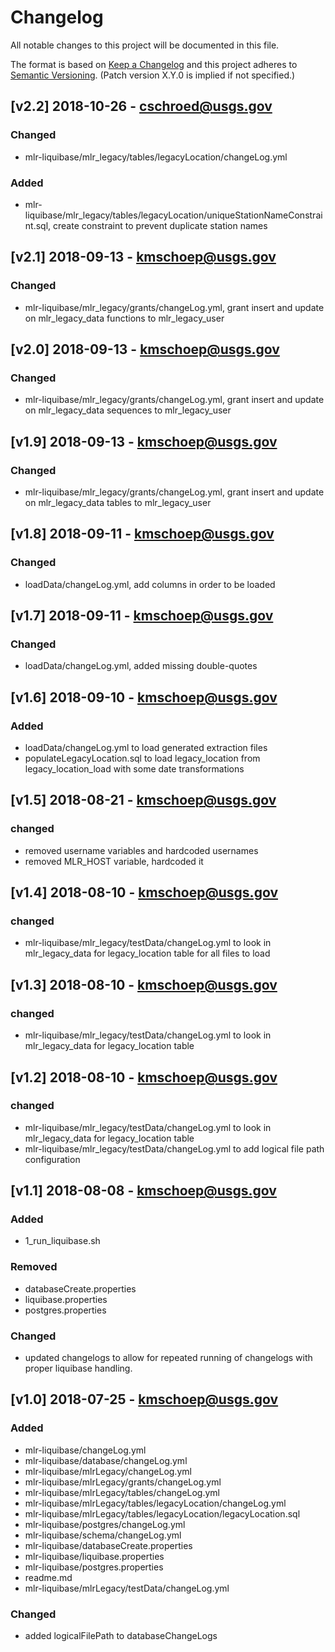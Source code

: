 # Changelog
All notable changes to this project will be documented in this file.

The format is based on [Keep a Changelog](http://keepachangelog.com/en/1.0.0/)
and this project adheres to [Semantic Versioning](http://semver.org/spec/v2.0.0.html). (Patch version X.Y.0 is implied if not specified.)

## [v2.2] 2018-10-26 - cschroed@usgs.gov
### Changed
- mlr-liquibase/mlr_legacy/tables/legacyLocation/changeLog.yml
### Added
- mlr-liquibase/mlr_legacy/tables/legacyLocation/uniqueStationNameConstraint.sql, create constraint to prevent duplicate station names

## [v2.1] 2018-09-13 - kmschoep@usgs.gov
### Changed
- mlr-liquibase/mlr_legacy/grants/changeLog.yml, grant insert and update on mlr_legacy_data functions to mlr_legacy_user

## [v2.0] 2018-09-13 - kmschoep@usgs.gov
### Changed
- mlr-liquibase/mlr_legacy/grants/changeLog.yml, grant insert and update on mlr_legacy_data sequences to mlr_legacy_user

## [v1.9] 2018-09-13 - kmschoep@usgs.gov
### Changed
- mlr-liquibase/mlr_legacy/grants/changeLog.yml, grant insert and update on mlr_legacy_data tables to mlr_legacy_user

## [v1.8] 2018-09-11 - kmschoep@usgs.gov
### Changed
- loadData/changeLog.yml, add columns in order to be loaded

## [v1.7] 2018-09-11 - kmschoep@usgs.gov
### Changed
- loadData/changeLog.yml, added missing double-quotes

## [v1.6] 2018-09-10 - kmschoep@usgs.gov
### Added
- loadData/changeLog.yml to load generated extraction files
- populateLegacyLocation.sql to load legacy_location from legacy_location_load with some date transformations

## [v1.5] 2018-08-21 - kmschoep@usgs.gov
### changed
- removed username variables and hardcoded usernames
- removed MLR_HOST variable, hardcoded it

## [v1.4] 2018-08-10 - kmschoep@usgs.gov
### changed
- mlr-liquibase/mlr_legacy/testData/changeLog.yml to look in mlr_legacy_data for legacy_location table for all files to load

## [v1.3] 2018-08-10 - kmschoep@usgs.gov
### changed
- mlr-liquibase/mlr_legacy/testData/changeLog.yml to look in mlr_legacy_data for legacy_location table

## [v1.2] 2018-08-10 - kmschoep@usgs.gov
### changed
- mlr-liquibase/mlr_legacy/testData/changeLog.yml to look in mlr_legacy_data for legacy_location table
- mlr-liquibase/mlr_legacy/testData/changeLog.yml to add logical file path configuration

## [v1.1] 2018-08-08 - kmschoep@usgs.gov
### Added
- 1_run_liquibase.sh

### Removed
- databaseCreate.properties
- liquibase.properties
- postgres.properties

### Changed
- updated changelogs to allow for repeated running of changelogs with proper liquibase handling.

## [v1.0] 2018-07-25 - kmschoep@usgs.gov
### Added
- mlr-liquibase/changeLog.yml
- mlr-liquibase/database/changeLog.yml 
- mlr-liquibase/mlrLegacy/changeLog.yml
- mlr-liquibase/mlrLegacy/grants/changeLog.yml
- mlr-liquibase/mlrLegacy/tables/changeLog.yml
- mlr-liquibase/mlrLegacy/tables/legacyLocation/changeLog.yml
- mlr-liquibase/mlrLegacy/tables/legacyLocation/legacyLocation.sql
- mlr-liquibase/postgres/changeLog.yml
- mlr-liquibase/schema/changeLog.yml
- mlr-liquibase/databaseCreate.properties
- mlr-liquibase/liquibase.properties
- mlr-liquibase/postgres.properties
- readme.md
- mlr-liquibase/mlrLegacy/testData/changeLog.yml

### Changed
- added logicalFilePath to databaseChangeLogs
